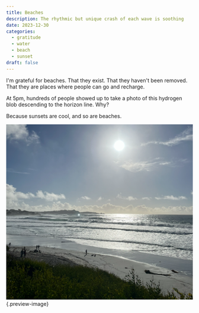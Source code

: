 ```yaml
---
title: Beaches
description: The rhythmic but unique crash of each wave is soothing
date: 2023-12-30
categories:
  - gratitude
  - water
  - beach
  - sunset
draft: false
---
```

I'm grateful for beaches. That they exist. That they haven't been removed. That they are places where people can go and recharge. 

At 5pm, hundreds of people showed up to take a photo of this hydrogen blob descending to the horizon line. Why?

Because sunsets are cool, and so are beaches. 

![Hydrogen descending over hydrogen dioxide](../img/photo-beach-day-waves.png){.preview-image}

